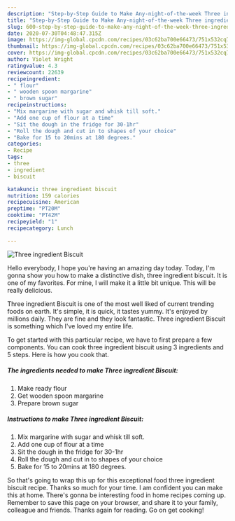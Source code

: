 ```yaml
---
description: "Step-by-Step Guide to Make Any-night-of-the-week Three ingredient Biscuit"
title: "Step-by-Step Guide to Make Any-night-of-the-week Three ingredient Biscuit"
slug: 600-step-by-step-guide-to-make-any-night-of-the-week-three-ingredient-biscuit
date: 2020-07-30T04:48:47.315Z
image: https://img-global.cpcdn.com/recipes/03c62ba700e66473/751x532cq70/three-ingredient-biscuit-recipe-main-photo.jpg
thumbnail: https://img-global.cpcdn.com/recipes/03c62ba700e66473/751x532cq70/three-ingredient-biscuit-recipe-main-photo.jpg
cover: https://img-global.cpcdn.com/recipes/03c62ba700e66473/751x532cq70/three-ingredient-biscuit-recipe-main-photo.jpg
author: Violet Wright
ratingvalue: 4.3
reviewcount: 22639
recipeingredient:
- " flour"
- " wooden spoon margarine"
- " brown sugar"
recipeinstructions:
- "Mix margarine with sugar and whisk till soft."
- "Add one cup of flour at a time"
- "Sit the dough in the fridge for 30-1hr"
- "Roll the dough and cut in to shapes of your choice"
- "Bake for 15 to 20mins at 180 degrees."
categories:
- Recipe
tags:
- three
- ingredient
- biscuit

katakunci: three ingredient biscuit 
nutrition: 159 calories
recipecuisine: American
preptime: "PT20M"
cooktime: "PT42M"
recipeyield: "1"
recipecategory: Lunch

---
```



![Three ingredient Biscuit](https://img-global.cpcdn.com/recipes/03c62ba700e66473/751x532cq70/three-ingredient-biscuit-recipe-main-photo.jpg)

Hello everybody, I hope you're having an amazing day today. Today, I'm gonna show you how to make a distinctive dish, three ingredient biscuit. It is one of my favorites. For mine, I will make it a little bit unique. This will be really delicious.



Three ingredient Biscuit is one of the most well liked of current trending foods on earth. It's simple, it is quick, it tastes yummy. It's enjoyed by millions daily. They are fine and they look fantastic. Three ingredient Biscuit is something which I've loved my entire life.


To get started with this particular recipe, we have to first prepare a few components. You can cook three ingredient biscuit using 3 ingredients and 5 steps. Here is how you cook that.

<!--inarticleads1-->

##### The ingredients needed to make Three ingredient Biscuit:

1. Make ready  flour
1. Get  wooden spoon margarine
1. Prepare  brown sugar




<!--inarticleads2-->

##### Instructions to make Three ingredient Biscuit:

1. Mix margarine with sugar and whisk till soft.
1. Add one cup of flour at a time
1. Sit the dough in the fridge for 30-1hr
1. Roll the dough and cut in to shapes of your choice
1. Bake for 15 to 20mins at 180 degrees.




So that's going to wrap this up for this exceptional food three ingredient biscuit recipe. Thanks so much for your time. I am confident you can make this at home. There's gonna be interesting food in home recipes coming up. Remember to save this page on your browser, and share it to your family, colleague and friends. Thanks again for reading. Go on get cooking!
